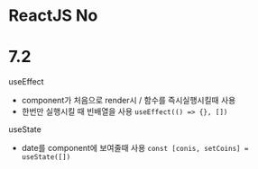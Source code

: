 # ReactJS No

# 7.2
useEffect
- component가 처음으로 render시 / 함수를 즉시실행시킬때 사용
- 한번만 실행시킬 때 빈배열을 사용 `useEffect(() => {}, [])`

useState
- date를 component에 보여줄때 사용 `const [conis, setCoins] = useState([])`
